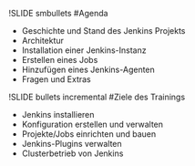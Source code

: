!SLIDE smbullets
#Agenda
* Geschichte und Stand des Jenkins Projekts
* Architektur
* Installation einer Jenkins-Instanz
* Erstellen eines Jobs
* Hinzufügen eines Jenkins-Agenten
* Fragen und Extras

!SLIDE bullets incremental
#Ziele des Trainings
* Jenkins installieren
* Konfiguration erstellen und verwalten
* Projekte/Jobs einrichten und bauen
* Jenkins-Plugins verwalten
* Clusterbetrieb von Jenkins
